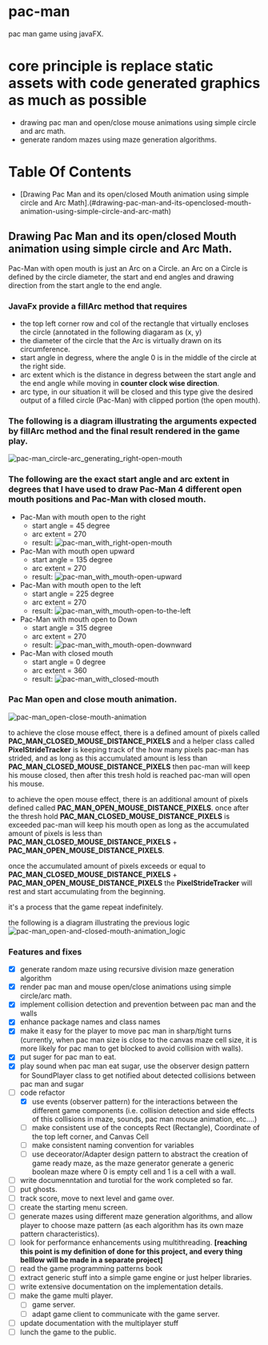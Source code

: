 # pac-man
pac man game using javaFX.

# core principle is replace static assets with code generated graphics as much as possible
  - drawing pac man and open/close mouse animations using simple circle and arc math.
  - generate random mazes using maze generation algorithms.

# Table Of Contents
- [Drawing Pac Man and its open/closed Mouth animation using simple circle and Arc Math].(#drawing-pac-man-and-its-openclosed-mouth-animation-using-simple-circle-and-arc-math)

## Drawing Pac Man and its open/closed Mouth animation using simple circle and Arc Math.
Pac-Man with open mouth is just an Arc on a Circle. an Arc on a Circle is defined by the circle diameter, the start and end angles and drawing direction from the start angle to the end angle.

### JavaFx provide a fillArc method that requires
* the top left corner row and col of the rectangle that virtually encloses the circle (annotated in the following diagaram as (x, y)
* the diameter of the circle that the Arc is virtually drawn on its circumference.
* start angle in degress, where the angle 0 is in the middle of the circle at the right side.
* arc extent which is the distance in degress between the start angle and the end angle while moving in **counter clock wise direction**.
* arc type, in our situation it will be closed and this type give the desired output of a filled circle (Pac-Man) with clipped portion (the open mouth).

### The following is a diagram illustrating the arguments expected by fillArc method and the final result rendered in the game play.
![pac-man_circle-arc_generating_right-open-mouth](https://github.com/Ahmed-Araby/pac-man/blob/main/documentation/imgs/pac-man_circle-arc_generating_right-open-mouth.drawio.png)


### The following are the exact start angle and arc extent in degrees that I have used to draw Pac-Man 4 different open mouth positions and Pac-Man with closed mouth.
* Pac-Man with mouth open to the right
    * start angle =  45 degree
    * arc extent = 270
    * result: ![pac-man_with_right-open-mouth](https://github.com/Ahmed-Araby/pac-man/blob/main/documentation/imgs/pac-man_with_right-open-mouth.png)
* Pac-Man with mouth open upward
    * start angle =  135 degree
    * arc extent = 270
    * result: ![pac-man_with_mouth-open-upward](https://github.com/Ahmed-Araby/pac-man/blob/main/documentation/imgs/pac-man_with_mouth-open-upward.png)
* Pac-Man with mouth open to the left
    * start angle =  225 degree
    * arc extent = 270
    * result: ![pac-man_with_mouth-open-to-the-left](https://github.com/Ahmed-Araby/pac-man/blob/main/documentation/imgs/pac-man_with_mouth-open-to-the-left.png)
* Pac-Man with mouth open to Down
    * start angle =  315 degree
    * arc extent = 270
    * result: ![pac-man_with_mouth-open-downward](https://github.com/Ahmed-Araby/pac-man/blob/main/documentation/imgs/pac-man_with_mouth-open-downward.png)
* Pac-Man with closed mouth
    * start angle =  0 degree
    * arc extent = 360
    * result: ![pac-man_with_closed-mouth](https://github.com/Ahmed-Araby/pac-man/blob/main/documentation/imgs/pac-man_with_closed-mouth.png)
 

### Pac Man open and close mouth animation.
![pac-man_open-close-mouth-animation](https://github.com/Ahmed-Araby/pac-man/blob/main/documentation/imgs/pac-man_open-close-mouth-animation.gif)

to achieve the close mouse effect, there is a defined amount of pixels called **PAC_MAN_CLOSED_MOUSE_DISTANCE_PIXELS** and a helper class called **PixelStrideTracker** is keeping track of the how many pixels pac-man has strided, and as long as this accumulated amount is less than **PAC_MAN_CLOSED_MOUSE_DISTANCE_PIXELS** then pac-man will keep his mouse closed, then after this tresh hold is reached pac-man will open his mouse.

to achieve the open mouse effect, there is an additional amount of pixels defined called **PAC_MAN_OPEN_MOUSE_DISTANCE_PIXELS**. once after the thresh hold **PAC_MAN_CLOSED_MOUSE_DISTANCE_PIXELS** is exceeded pac-man will keep his mouth open as long as the accumulated amount of pixels is less than **PAC_MAN_CLOSED_MOUSE_DISTANCE_PIXELS** + **PAC_MAN_OPEN_MOUSE_DISTANCE_PIXELS**.

once the accumulated amount of pixels exceeds or equal to **PAC_MAN_CLOSED_MOUSE_DISTANCE_PIXELS** + **PAC_MAN_OPEN_MOUSE_DISTANCE_PIXELS** the **PixelStrideTracker** will rest and start accumulating from the beginning.

it's a process that the game repeat indefinitely.

the following is a diagram illustrating the previous logic
![pac-man_open-and-closed-mouth-animation_logic](https://github.com/Ahmed-Araby/pac-man/blob/main/documentation/imgs/pac-man_open-and-closed-mouth-animation_logic.png)

### Features and fixes
- [X] generate random maze using recursive division maze generation algorithm
- [X] render pac man and mouse open/close animations using simple circle/arc math.
- [X] implement collision detection and prevention between pac man and the walls
- [X] enhance package names and class names
- [X] make it easy for the player to move pac man in sharp/tight turns (currently, when pac man size is close to the canvas maze cell size, it is more likely for pac man to get blocked to avoid collision with walls).
- [X] put suger for pac man to eat.
- [X] play sound when pac man eat sugar, use the observer design pattern for SoundPlayer class to get notified about detected collisions between pac man and sugar
- [ ] code refactor
  - [X] use events (observer pattern) for the interactions between the different game components (i.e. collision detection and side effects of this collisions in maze, sounds, pac man mouse animation, etc....)
  - [ ] make consistent use of the concepts Rect (Rectangle), Coordinate of the top left corner, and Canvas Cell
  - [ ] make consistent naming convention for variables
  - [ ] use deceorator/Adapter design pattern to abstract the creation of game ready maze, as the maze generator generate a generic boolean maze where 0 is empty cell and 1 is a cell with a wall.
- [ ] write documenntation and turotial for the work completed so far.
- [ ] put ghosts.
- [ ] track score, move to next level and game over.
- [ ] create the starting menu screen.
- [ ] generate mazes using different maze generation algorithms, and allow player to choose maze pattern (as each algorithm has its own maze pattern characteristics).
- [ ] look for performance enhancements using multithreading. __[reaching this point is my definition of done for this project, and every thing belllow will be made in a separate project]__
- [ ] read the game programming patterns book
- [ ] extract generic stuff into a simple game engine or just helper libraries.
- [ ] write extensive documentation on the implementation details.
- [ ] make the game multi player.
  - [ ] game server.
  - [ ] adapt game client to communicate with the game server.
- [ ] update documentation with the multiplayer stuff
- [ ] lunch the game to the public.
